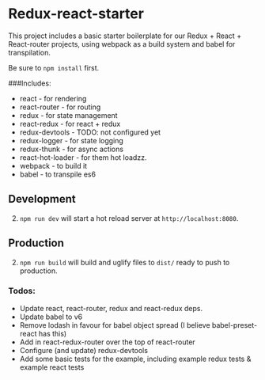 # Redux-react-starter


This project includes a basic starter boilerplate for our Redux + React + React-router projects, using webpack as a build system and babel for transpilation.

Be sure to `npm install` first.

###Includes:

* react - for rendering
* react-router - for routing
* redux - for state management
* react-redux - for react + redux
* redux-devtools - TODO: not configured yet
* redux-logger - for state logging
* redux-thunk - for async actions
* react-hot-loader - for them hot loadzz.
* webpack - to build it
* babel - to transpile es6

## Development

2. `npm run dev` will start a hot reload server at `http://localhost:8080`.

## Production


2. `npm run build` will build and uglify files to `dist/` ready to push to production.

### Todos:

* Update react, react-router, redux and react-redux deps.
* Update babel to v6
* Remove lodash in favour for babel object spread (I believe babel-preset-react has this)
* Add in react-redux-router over the top of react-router
* Configure (and update) redux-devtools
* Add some basic tests for the example, including example redux tests & example react tests


